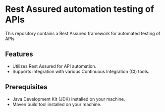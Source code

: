 # Rest Assured automation testing of APIs

This repository contains a Rest Assured framework for automated testing of APIs

## Features

- Utilizes Rest Assured for API automation.
- Supports integration with various Continuous Integration (CI) tools.

## Prerequisites

- Java Development Kit (JDK) installed on your machine.
- Maven build tool installed on your machine.
